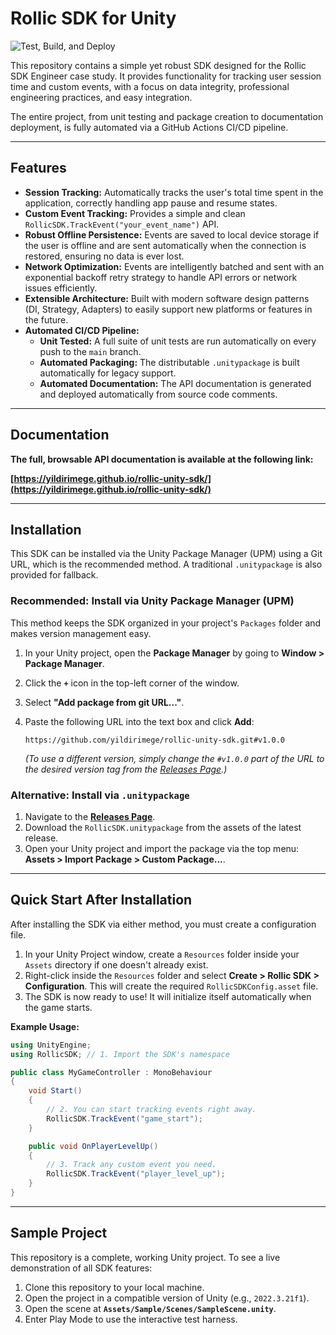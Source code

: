 # Rollic SDK for Unity

![Test, Build, and Deploy](https://github.com/yildirimege/rollic-unity-sdk/actions/workflows/build-sdk.yml/badge.svg)

This repository contains a simple yet robust SDK designed for the Rollic SDK Engineer case study. It provides functionality for tracking user session time and custom events, with a focus on data integrity, professional engineering practices, and easy integration.

The entire project, from unit testing and package creation to documentation deployment, is fully automated via a GitHub Actions CI/CD pipeline.

---

## Features

-   **Session Tracking:** Automatically tracks the user's total time spent in the application, correctly handling app pause and resume states.
-   **Custom Event Tracking:** Provides a simple and clean `RollicSDK.TrackEvent("your_event_name")` API.
-   **Robust Offline Persistence:** Events are saved to local device storage if the user is offline and are sent automatically when the connection is restored, ensuring no data is ever lost.
-   **Network Optimization:** Events are intelligently batched and sent with an exponential backoff retry strategy to handle API errors or network issues efficiently.
-   **Extensible Architecture:** Built with modern software design patterns (DI, Strategy, Adapters) to easily support new platforms or features in the future.
-   **Automated CI/CD Pipeline:**
    -   **Unit Tested:** A full suite of unit tests are run automatically on every push to the `main` branch.
    -   **Automated Packaging:** The distributable `.unitypackage` is built automatically for legacy support.
    -   **Automated Documentation:** The API documentation is generated and deployed automatically from source code comments.

---

## Documentation

**The full, browsable API documentation is available at the following link:**

**[https://yildirimege.github.io/rollic-unity-sdk/](https://yildirimege.github.io/rollic-unity-sdk/)**

---

## Installation

This SDK can be installed via the Unity Package Manager (UPM) using a Git URL, which is the recommended method. A traditional `.unitypackage` is also provided for fallback.

### Recommended: Install via Unity Package Manager (UPM)

This method keeps the SDK organized in your project's `Packages` folder and makes version management easy.

1.  In your Unity project, open the **Package Manager** by going to **Window > Package Manager**.
2.  Click the **`+`** icon in the top-left corner of the window.
3.  Select **"Add package from git URL..."**.
4.  Paste the following URL into the text box and click **Add**:

    ```
    https://github.com/yildirimege/rollic-unity-sdk.git#v1.0.0
    ```
    *(To use a different version, simply change the `#v1.0.0` part of the URL to the desired version tag from the [Releases Page](https://github.com/yildirimege/rollic-unity-sdk/releases).)*


### Alternative: Install via `.unitypackage`

1.  Navigate to the **[Releases Page](https://github.com/yildirimege/rollic-unity-sdk/releases)**.
2.  Download the `RollicSDK.unitypackage` from the assets of the latest release.
3.  Open your Unity project and import the package via the top menu: **Assets > Import Package > Custom Package...**.

---

## Quick Start After Installation

After installing the SDK via either method, you must create a configuration file.

1.  In your Unity Project window, create a `Resources` folder inside your `Assets` directory if one doesn't already exist.
2.  Right-click inside the `Resources` folder and select **Create > Rollic SDK > Configuration**. This will create the required `RollicSDKConfig.asset` file.
3.  The SDK is now ready to use! It will initialize itself automatically when the game starts.

**Example Usage:**

```csharp
using UnityEngine;
using RollicSDK; // 1. Import the SDK's namespace

public class MyGameController : MonoBehaviour
{
    void Start()
    {
        // 2. You can start tracking events right away.
        RollicSDK.TrackEvent("game_start");
    }

    public void OnPlayerLevelUp()
    {
        // 3. Track any custom event you need.
        RollicSDK.TrackEvent("player_level_up");
    }
}
```

---

## Sample Project

This repository is a complete, working Unity project. To see a live demonstration of all SDK features:

1.  Clone this repository to your local machine.
2.  Open the project in a compatible version of Unity (e.g., `2022.3.21f1`).
3.  Open the scene at **`Assets/Sample/Scenes/SampleScene.unity`**.
4.  Enter Play Mode to use the interactive test harness.
